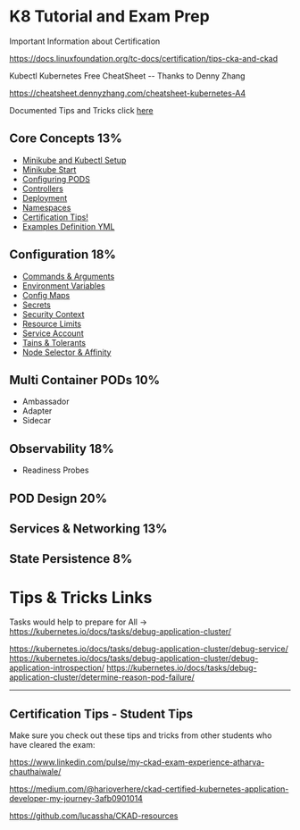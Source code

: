 # K8 Tutorial and Exam Prep

Important Information about Certification

https://docs.linuxfoundation.org/tc-docs/certification/tips-cka-and-ckad


Kubectl Kubernetes Free CheatSheet -- Thanks to Denny Zhang

https://cheatsheet.dennyzhang.com/cheatsheet-kubernetes-A4

Documented Tips and Tricks click [here](https://github.com/vlolla/kubernetes/blob/master/learningmaterialandtips.md)

## Core Concepts 13%

* [Minikube and Kubectl Setup](https://github.com/vlolla/kubernetes/blob/master/notes/coreconcepts/minikube-kubectl-setup.md)
* [Minikube Start](https://github.com/vlolla/kubernetes/blob/master/notes/coreconcepts/minikube-start.md)
* [Configuring PODS](https://github.com/vlolla/kubernetes/blob/master/notes/coreconcepts/cofiguringpods.md)
* [Controllers](https://github.com/vlolla/kubernetes/blob/master/notes/coreconcepts/controllers.md)
* [Deployment](https://github.com/vlolla/kubernetes/blob/master/notes/coreconcepts/deployment.md)
* [Namespaces](https://github.com/vlolla/kubernetes/blob/master/notes/coreconcepts/namespaces.md)
* [Certification Tips!](https://github.com/vlolla/kubernetes/blob/master/notes/CertificationTips.md)
* [Examples Definition YML](https://github.com/vlolla/kubernetes/tree/master/examples)

## Configuration 18%

* [Commands & Arguments](https://github.com/vlolla/kubernetes/blob/master/notes/configuration/commands.md)
* [Environment Variables](https://github.com/vlolla/kubernetes/blob/master/notes/configuration/env-variables.md)
* [Config Maps](https://github.com/vlolla/kubernetes/blob/master/notes/configuration/configmaps.md)
* [Secrets](https://github.com/vlolla/kubernetes/blob/master/notes/configuration/secrets.md)
* [Security Context](https://github.com/vlolla/kubernetes/blob/master/notes/configuration/securitycontext.md)
* [Resource Limits]()
* [Service Account]()
* [Tains & Tolerants]()
* [Node Selector & Affinity]()

## Multi Container PODs 10%

* Ambassador
* Adapter
* Sidecar

## Observability 18%

* Readiness Probes

## POD Design 20%

## Services & Networking 13%

## State Persistence 8%

## 

# Tips & Tricks Links


Tasks would help to prepare for 
All -> https://kubernetes.io/docs/tasks/debug-application-cluster/

https://kubernetes.io/docs/tasks/debug-application-cluster/debug-service/
https://kubernetes.io/docs/tasks/debug-application-cluster/debug-application-introspection/
https://kubernetes.io/docs/tasks/debug-application-cluster/determine-reason-pod-failure/


******

## Certification Tips - Student Tips

Make sure you check out these tips and tricks from other students who have cleared the exam:

https://www.linkedin.com/pulse/my-ckad-exam-experience-atharva-chauthaiwale/

https://medium.com/@harioverhere/ckad-certified-kubernetes-application-developer-my-journey-3afb0901014

https://github.com/lucassha/CKAD-resources
